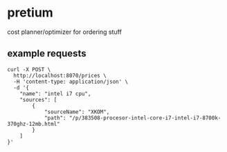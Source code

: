 # pretium
cost planner/optimizer for ordering stuff

## example requests
```
curl -X POST \
  http://localhost:8070/prices \
  -H 'content-type: application/json' \
  -d '{
	"name": "intel i7 cpu",
	"sources": [
		{
			"sourceName": "XKOM",
			"path": "/p/383508-procesor-intel-core-i7-intel-i7-8700k-370ghz-12mb.html"
		}
	]
}'
```
